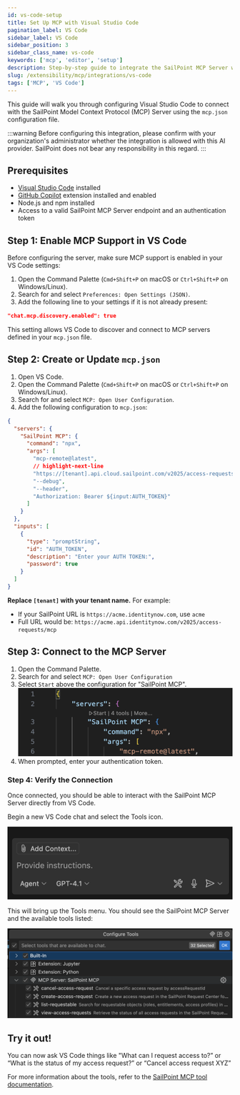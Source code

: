 ```yaml
---
id: vs-code-setup
title: Set Up MCP with Visual Studio Code
pagination_label: VS Code
sidebar_label: VS Code
sidebar_position: 3
sidebar_class_name: vs-code
keywords: ['mcp', 'editor', 'setup']
description: Step-by-step guide to integrate the SailPoint MCP Server with Visual Studio Code
slug: /extensibility/mcp/integrations/vs-code
tags: ['MCP', 'VS Code']
---
```


This guide will walk you through configuring Visual Studio Code to connect with the SailPoint Model Context Protocol (MCP) Server using the `mcp.json` configuration file.

:::warning
Before configuring this integration, please confirm with your organization's administrator whether the integration is allowed with this AI provider. SailPoint does not bear any responsibility in this regard.
:::

## Prerequisites

- [Visual Studio Code](https://code.visualstudio.com/) installed
- [GitHub Copilot](https://marketplace.visualstudio.com/items?itemName=GitHub.copilot) extension installed and enabled
- Node.js and npm installed
- Access to a valid SailPoint MCP Server endpoint and an authentication token

## Step 1: Enable MCP Support in VS Code

Before configuring the server, make sure MCP support is enabled in your VS Code settings:

1. Open the Command Palette (`Cmd+Shift+P` on macOS or `Ctrl+Shift+P` on Windows/Linux).
2. Search for and select `Preferences: Open Settings (JSON)`.
3. Add the following line to your settings if it is not already present:

```json
"chat.mcp.discovery.enabled": true
```

This setting allows VS Code to discover and connect to MCP servers defined in your `mcp.json` file.

## Step 2: Create or Update `mcp.json`

1. Open VS Code.
2. Open the Command Palette (`Cmd+Shift+P` on macOS or `Ctrl+Shift+P` on Windows/Linux).
3. Search for and select `MCP: Open User Configuration`.
4. Add the following configuration to `mcp.json`:

```json
{
  "servers": {
    "SailPoint MCP": {
      "command": "npx",
      "args": [
        "mcp-remote@latest",
        // highlight-next-line
        "https://[tenant].api.cloud.sailpoint.com/v2025/access-requests/mcp",
        "--debug",
        "--header",
        "Authorization: Bearer ${input:AUTH_TOKEN}"
      ]
    }
  },
  "inputs": [
    {
      "type": "promptString",
      "id": "AUTH_TOKEN",
      "description": "Enter your AUTH TOKEN:",
      "password": true
    }
  ]
}
```

**Replace `[tenant]` with your tenant name.** For example:

- If your SailPoint URL is `https://acme.identitynow.com`, use `acme`
- Full URL would be: `https://acme.api.identitynow.com/v2025/access-requests/mcp`

## Step 3: Connect to the MCP Server

1. Open the Command Palette.
2. Search for and select `MCP: Open User Configuration`
3. Select `Start` above the configuration for "SailPoint MCP".
    ![vs code mcp](../img/vs-code-mcp-json.png)
4. When prompted, enter your authentication token.

### Step 4: Verify the Connection

Once connected, you should be able to interact with the SailPoint MCP Server directly from VS Code.

Begin a new VS Code chat and select the Tools icon.

![vs code chat](../img/vs-code-chat.png)

This will bring up the Tools menu. You should see the SailPoint MCP Server and the available tools listed:

![vs code tools](../img/vs-code-tools.png)

## **Try it out!**

You can now ask VS Code things like "What can I request access to?” or “What is the status of my access request?” or “Cancel access request XYZ”

For more information about the tools, refer to the [SailPoint MCP tool documentation](../available-tools.mdx).
